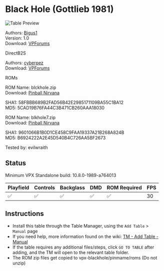 ﻿# Black Hole (Gottlieb 1981)

![Table Preview](../../images/vpx-blackhole.png)

Authors: [Bigus1](https://www.vpforums.org/index.php?showuser=107629)  
Version: 1.0  
Download: [VPForums](https://www.vpforums.org/index.php?app=downloads&showfile=17369)

DirectB2S

Authors: [cyberpez](https://www.vpforums.org/index.php?showuser=73048)  
Download: [VPForums](https://www.vpforums.org/index.php?app=downloads&showfile=10929)

ROMs

ROM Name: blckhole.zip  
Download: [Pinball Nirvana](https://pinballnirvana.com/forums/resources/blckhole.1582/)

SHA1: 58FBBB689B2FAD56B42E2985171109BA55C1BA12  
MD5:  5CAD19B76FA44C3B471CB260AAA18030

ROM Name: blkhole7.zip  
Download: [Pinball Nirvana](https://pinballnirvana.com/forums/resources/blkhole7.1586/)

SHA1: 9601066B1B0D1CE458C9FAA19337A21B268A824B  
MD5:  B6924222A2E45D540B4C726AA5BF2673

Tested by: evilwraith

## Status 

Minimum VPX Standalone build: 10.8.0-1989-a764013

| Playfield | Controls | Backglass | DMD | ROM Required | FPS | 
|-----------|----------|-----------|-----|--------------|-----|
| :white_check_mark: | :white_check_mark: | :white_check_mark: | :white_check_mark: | :white_check_mark: | 30 |

## Instructions

- Install this table through the Table Manager, using the `Add Table` > `Manual` page
- If you need help, more information found on the wiki: [TM - Add Table - Manual](https://github.com/LegendsUnchained/vpx-standalone-alp4k/wiki/%5B04%5D-%F0%9F%A7%A1-TM-%E2%80%90-Other-Features#add-table---manual)
- If the table requires any additional files/steps, click `GO TO TABLE` after adding, and the TM will open to the relevant table folder.
- The ROM zip files get copied to vpx-blackhole/pinmame/roms (Do not unzip)

